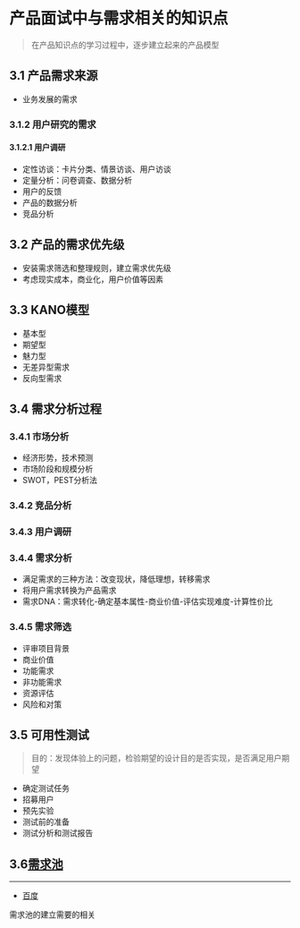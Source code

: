 # 产品面试中与需求相关的知识点
>在产品知识点的学习过程中，逐步建立起来的产品模型
## 3.1 产品需求来源
* 业务发展的需求
### 3.1.2 用户研究的需求
#### 3.1.2.1 用户调研
* 定性访谈：卡片分类、情景访谈、用户访谈
* 定量分析：问卷调查、数据分析
* 用户的反馈
* 产品的数据分析
* 竞品分析
## 3.2 产品的需求优先级
* 安装需求筛选和整理规则，建立需求优先级
* 考虑现实成本，商业化，用户价值等因素
## 3.3 KANO模型
* 基本型
* 期望型
* 魅力型
* 无差异型需求
* 反向型需求
## 3.4 需求分析过程
### 3.4.1 市场分析
* 经济形势，技术预测
* 市场阶段和规模分析
* SWOT，PEST分析法
### 3.4.2 竞品分析
### 3.4.3 用户调研
### 3.4.4 需求分析
* 满足需求的三种方法：改变现状，降低理想，转移需求
* 将用户需求转换为产品需求
* 需求DNA：需求转化-确定基本属性-商业价值-评估实现难度-计算性价比
### 3.4.5 需求筛选
* 评审项目背景
* 商业价值
* 功能需求
* 非功能需求
* 资源评估
* 风险和对策
## 3.5 可用性测试
> 目的：发现体验上的问题，检验期望的设计目的是否实现，是否满足用户期望
* 确定测试任务
* 招募用户
* 预先实验
* 测试前的准备
* 测试分析和测试报告
## 3.6[需求池](http://www.woshipm.com/pmd/702209.html  )
- - -
* [百度](http://www.baidu.com)

需求池的建立需要的相关
